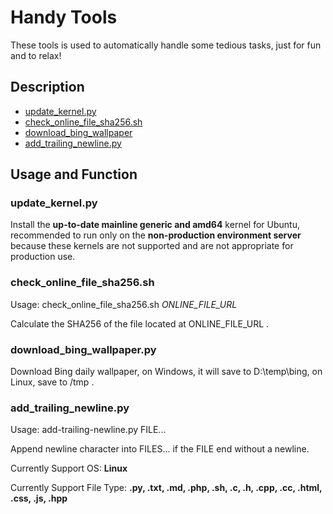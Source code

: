 # Handy Tools

These tools is used to automatically handle some tedious tasks, just for fun and to relax!

## Description

* [update_kernel.py](#update_kernelpy)
* [check_online_file_sha256.sh](#check_online_file_sha256sh)
* [download_bing_wallpaper](#download_bing_wallpaperpy)
* [add_trailing_newline.py](#add_trailing_newlinepy)

## Usage and Function

### update_kernel.py

Install the **up-to-date mainline generic and amd64** kernel for Ubuntu, recommended to run only on the **non-production environment server** because these kernels are not supported and are not appropriate for production use.

### check_online_file_sha256.sh

Usage: check_online_file_sha256.sh *ONLINE_FILE_URL*

Calculate the SHA256 of the file located at ONLINE_FILE_URL .

### download_bing_wallpaper.py

Download Bing daily wallpaper, on Windows, it will save to D:\temp\bing, on Linux, save to /tmp .

### add_trailing_newline.py

Usage: add-trailing-newline.py FILE...

Append newline character into FILES... if the FILE end without a newline.

Currently Support OS: **Linux**

Currently Support File Type: **.py, .txt, .md, .php, .sh, .c, .h, .cpp, .cc, .html, .css, .js, .hpp**
